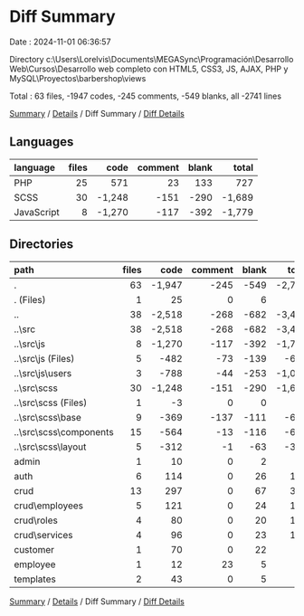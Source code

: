 # Diff Summary

Date : 2024-11-01 06:36:57

Directory c:\\Users\\Lorelvis\\Documents\\MEGASync\\Programación\\Desarrollo Web\\Cursos\\Desarrollo web completo con HTML5, CSS3, JS, AJAX, PHP y MySQL\\Proyectos\\barbershop\\views

Total : 63 files,  -1947 codes, -245 comments, -549 blanks, all -2741 lines

[Summary](results.md) / [Details](details.md) / Diff Summary / [Diff Details](diff-details.md)

## Languages
| language | files | code | comment | blank | total |
| :--- | ---: | ---: | ---: | ---: | ---: |
| PHP | 25 | 571 | 23 | 133 | 727 |
| SCSS | 30 | -1,248 | -151 | -290 | -1,689 |
| JavaScript | 8 | -1,270 | -117 | -392 | -1,779 |

## Directories
| path | files | code | comment | blank | total |
| :--- | ---: | ---: | ---: | ---: | ---: |
| . | 63 | -1,947 | -245 | -549 | -2,741 |
| . (Files) | 1 | 25 | 0 | 6 | 31 |
| .. | 38 | -2,518 | -268 | -682 | -3,468 |
| ..\\src | 38 | -2,518 | -268 | -682 | -3,468 |
| ..\\src\\js | 8 | -1,270 | -117 | -392 | -1,779 |
| ..\\src\\js (Files) | 5 | -482 | -73 | -139 | -694 |
| ..\\src\\js\\users | 3 | -788 | -44 | -253 | -1,085 |
| ..\\src\\scss | 30 | -1,248 | -151 | -290 | -1,689 |
| ..\\src\\scss (Files) | 1 | -3 | 0 | 0 | -3 |
| ..\\src\\scss\\base | 9 | -369 | -137 | -111 | -617 |
| ..\\src\\scss\\components | 15 | -564 | -13 | -116 | -693 |
| ..\\src\\scss\\layout | 5 | -312 | -1 | -63 | -376 |
| admin | 1 | 10 | 0 | 2 | 12 |
| auth | 6 | 114 | 0 | 26 | 140 |
| crud | 13 | 297 | 0 | 67 | 364 |
| crud\\employees | 5 | 121 | 0 | 24 | 145 |
| crud\\roles | 4 | 80 | 0 | 20 | 100 |
| crud\\services | 4 | 96 | 0 | 23 | 119 |
| customer | 1 | 70 | 0 | 22 | 92 |
| employee | 1 | 12 | 23 | 5 | 40 |
| templates | 2 | 43 | 0 | 5 | 48 |

[Summary](results.md) / [Details](details.md) / Diff Summary / [Diff Details](diff-details.md)